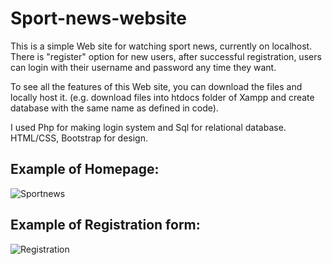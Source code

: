 # Sport-news-website

This is a simple Web site for watching sport news, currently on localhost. There is "register" option for new users, after successful registration, users can login with their username and password any time they want.

To see all the features of this Web site, you can download the files and locally host it. (e.g. download files into htdocs folder of Xampp and create database with the same name as defined in code).

I used Php for making login system and Sql for relational database. HTML/CSS, Bootstrap for design.

## Example of Homepage:

![Sportnews](https://user-images.githubusercontent.com/101759097/191014779-ba230c9e-832e-4cf2-9438-4d9910e9f4f2.png)

## Example of Registration form:

![Registration](https://user-images.githubusercontent.com/101759097/191014562-711188c1-4b1c-4b1b-93c3-8041b3a19b7f.png)

